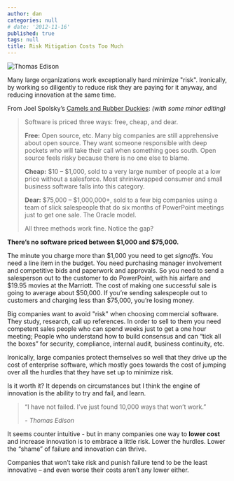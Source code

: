 ```yaml
---
author: dan
categories: null
# date: '2012-11-16'
published: true
tags: null
title: Risk Mitigation Costs Too Much
---
```


![Thomas Edison](/img/edison.jpg)

Many large organizations work exceptionally hard minimize "risk".   Ironically, by working so diligently to reduce risk they are paying for it anyway, and reducing innovation at the same time.

<!--more-->

From Joel Spolsky’s [Camels and Rubber Duckies](http://www.joelonsoftware.com/articles/CamelsandRubberDuckies.html): _(with some minor editing)_

> Software is priced three ways: free, cheap, and dear.
>
> **Free:** Open source, etc. Many big companies are still
> apprehensive about open source.  They want someone responsible
> with deep pockets who will take their call when something goes
> south. Open source feels risky because there is no one else to
> blame.
>
> **Cheap:** $10 – $1,000, sold to a very large number of
> people at a low price without a salesforce. Most shrinkwrapped
> consumer and small business software falls into this category.
>
> **Dear:** $75,000 – $1,000,000+, sold to a few big companies
> using a team of slick salespeople that do six months of PowerPoint
> meetings just to get one sale. The Oracle model.
>
> All three methods work fine.  Notice the gap?

**There’s no software priced between $1,000 and $75,000.**

The minute you charge more than $1,000 you need to get _signoffs_. You need a line item in the budget. You need purchasing manager involvement and competitive bids and paperwork and approvals. So you need to send a salesperson out to the customer to do PowerPoint, with his airfare and $19.95 movies at the Marriott. The cost of making one successful sale is going to average about $50,000. If you’re sending salespeople out to customers and charging less than $75,000, you’re losing money.

Big companies want to avoid "risk" when choosing commercial software.  They study, research, call up references.  In order to sell to them you need competent sales people who can spend weeks just to get a one hour meeting; People who understand how to build consensus and can “tick all the boxes” for security, compliance, internal audit, business continuity, etc.

Ironically, large companies protect themselves so well that they  drive up the cost of enterprise software, which mostly goes towards the cost of jumping over all the hurdles that they have set up to minimize risk.

Is it worth it?  It depends on circumstances but I think the engine of innovation is the ability to try and fail, and learn.

> “I have not failed. I’ve just found 10,000 ways that won’t work.”
>
>  _- Thomas Edison_

It seems counter intuitive - but in many companies one way to **lower cost** and increase innovation is to embrace a little risk.  Lower the hurdles. Lower the “shame” of failure and innovation can thrive.  

Companies that won’t take risk and punish failure tend to be the least innovative – and even worse their costs aren’t any lower either.

